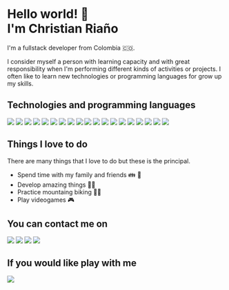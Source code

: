 # Hello world! 👋 <br /> I'm Christian Riaño

I'm a fullstack developer from Colombia 🇨🇴. 

I consider myself a person with learning capacity and with great responsibility when I'm performing different kinds of activities or projects. I often like to learn new technologies or programming languages for grow up my skills.

## Technologies and programming languages
[<img src="https://img.shields.io/badge/react-%2320232a.svg?style=for-the-badge&logo=react&logoColor=%2361DAFB" />](#)
[<img src="https://img.shields.io/badge/react_native-%2320232a.svg?style=for-the-badge&logo=react&logoColor=%2361DAFB" />](#)
[<img src="https://img.shields.io/badge/Next-black?style=for-the-badge&logo=next.js&logoColor=white" />](#)
[<img src="https://img.shields.io/badge/redux-%23593d88.svg?style=for-the-badge&logo=redux&logoColor=white" />](#)
[<img src="https://img.shields.io/badge/styled--components-DB7093?style=for-the-badge&logo=styled-components&logoColor=white" />](#)
[<img src="https://img.shields.io/badge/jquery-%230769AD.svg?style=for-the-badge&logo=jquery&logoColor=white" />](#)
[<img src="https://img.shields.io/badge/-GraphQL-E10098?style=for-the-badge&logo=graphql&logoColor=white" />](#)
[<img src="https://img.shields.io/badge/html5-%23E34F26.svg?style=for-the-badge&logo=html5&logoColor=white" />](#)
[<img src="https://img.shields.io/badge/css3-%231572B6.svg?style=for-the-badge&logo=css3&logoColor=white" />](#)
[<img src="https://img.shields.io/badge/javascript-%23323330.svg?style=for-the-badge&logo=javascript&logoColor=%23F7DF1E" />](#)
[<img src="https://img.shields.io/badge/python-3670A0?style=for-the-badge&logo=python&logoColor=ffdd54" />](#)
[<img src="https://img.shields.io/badge/typescript-%23007ACC.svg?style=for-the-badge&logo=typescript&logoColor=white" />](#)
[<img src="https://img.shields.io/badge/java-%23ED8B00.svg?style=for-the-badge&logo=java&logoColor=white" />](#)
[<img src="https://img.shields.io/badge/mysql-%2300f.svg?style=for-the-badge&logo=mysql&logoColor=white" />](#)
[<img src="https://img.shields.io/badge/MongoDB-%234ea94b.svg?style=for-the-badge&logo=mongodb&logoColor=white" />](#)
[<img src="https://img.shields.io/badge/sqlite-%2307405e.svg?style=for-the-badge&logo=sqlite&logoColor=white" />](#)
[<img src="https://img.shields.io/badge/cassandra-%231287B1.svg?style=for-the-badge&logo=apache-cassandra&logoColor=white" />](#)
[<img src="https://img.shields.io/badge/node.js-6DA55F?style=for-the-badge&logo=node.js&logoColor=white" />](#)
[<img src="https://img.shields.io/badge/express.js-%23404d59.svg?style=for-the-badge&logo=express&logoColor=%2361DAFB" />](#)



## Things I love to do
There are many things that I love to do but these is the principal.
- Spend time with my family and friends 👪 🍺
- Develop amazing things 👨‍💻
- Practice mountaing biking 🚵‍♂️
- Play videogames 🎮 

## You can contact me on
[<img src="https://img.shields.io/badge/linkedin-%230077B5.svg?&style=for-the-badge&logo=linkedin&logoColor=white"/>](https://co.linkedin.com/in/christian-camilo-ria%C3%B1o-vega-8a9691192)
[<img src="https://img.shields.io/badge/kmylorv@gmail.com-D14836?style=for-the-badge&logo=gmail&logoColor=white" />](https://gmail.com)
[<img src="https://img.shields.io/badge/Instagram-%23E4405F.svg?style=for-the-badge&logo=Instagram&logoColor=white" />](https://www.instagram.com/christian_rvega/)
[<img src="https://img.shields.io/badge/Facebook-%231877F2.svg?style=for-the-badge&logo=Facebook&logoColor=white" />](https://www.facebook.com/ChristianRVS)

## If you would like play with me

[<img src="https://img.shields.io/badge/Xiuny-%23107C10.svg?style=for-the-badge&logo=Xbox&logoColor=white" />](#)
